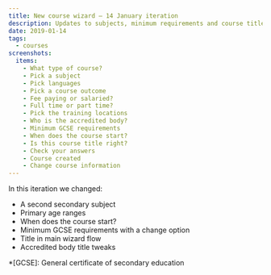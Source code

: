 ```yaml
---
title: New course wizard – 14 January iteration
description: Updates to subjects, minimum requirements and course titles
date: 2019-01-14
tags:
  - courses
screenshots:
  items:
    - What type of course?
    - Pick a subject
    - Pick languages
    - Pick a course outcome
    - Fee paying or salaried?
    - Full time or part time?
    - Pick the training locations
    - Who is the accredited body?
    - Minimum GCSE requirements
    - When does the course start?
    - Is this course title right?
    - Check your answers
    - Course created
    - Change course information
---
```


In this iteration we changed:

- A second secondary subject
- Primary age ranges
- When does the course start?
- Minimum GCSE requirements with a change option
- Title in main wizard flow
- Accredited body title tweaks

*[GCSE]: General certificate of secondary education
